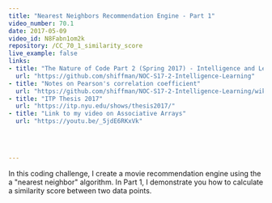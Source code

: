 ```yaml
---
title: "Nearest Neighbors Recommendation Engine - Part 1"
video_number: 70.1
date: 2017-05-09
video_id: N8Fabn1om2k
repository: /CC_70_1_similarity_score
live_example: false
links:
- title: "The Nature of Code Part 2 (Spring 2017) - Intelligence and Learning"  
  url: "https://github.com/shiffman/NOC-S17-2-Intelligence-Learning"
- title: "Notes on Pearson's correlation coefficient"  
  url: "https://github.com/shiffman/NOC-S17-2-Intelligence-Learning/wiki/Glossary:-Statistics#correlation"
- title: "ITP Thesis 2017"  
  url: "https://itp.nyu.edu/shows/thesis2017/"
- title: "Link to my video on Associative Arrays"  
  url: "https://youtu.be/_5jdE6RKxVk"
  


  
---
```


In this coding challenge, I create a movie recommendation engine using the a "nearest neighbor" algorithm. In Part 1, I demonstrate you how to calculate a similarity score between two data points.

